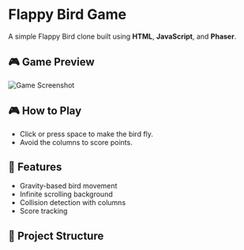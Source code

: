 # Flappy Bird Game

A simple Flappy Bird clone built using **HTML**, **JavaScript**, and **Phaser**.

## 🎮 Game Preview
![Game Screenshot](assets/gamescreenshot.png)


## 🎮 How to Play
- Click or press space to make the bird fly.
- Avoid the columns to score points.

## 🚀 Features
- Gravity-based bird movement
- Infinite scrolling background
- Collision detection with columns
- Score tracking

## 📂 Project Structure
